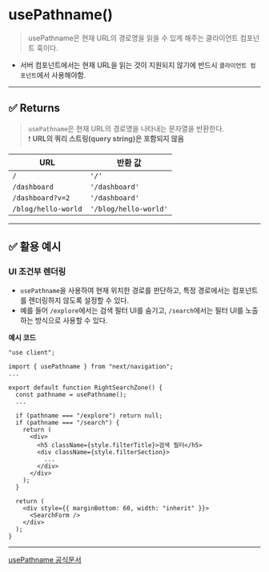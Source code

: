 # usePathname()

> usePathname은 현재 URL의 경로명을 읽을 수 있게 해주는 클라이언트 컴포넌트 훅이다.

- 서버 컴포넌트에서는 현재 URL을 읽는 것이 지원되지 않기에 반드시 `클라이언트 컴포넌트`에서 사용해야함.

---

## ✅ Returns

> `usePathname`은 현재 URL의 경로명을 나타내는 문자열을 반환한다.  
> ❗ **URL의 쿼리 스트링(query string)은 포함되지 않음**

| URL                 | 반환 값               |
| ------------------- | --------------------- |
| `/`                 | `'/'`                 |
| `/dashboard`        | `'/dashboard'`        |
| `/dashboard?v=2`    | `'/dashboard'`        |
| `/blog/hello-world` | `'/blog/hello-world'` |

---

## ✅ 활용 예시

### UI 조건부 렌더링

- `usePathname`을 사용하여 현재 위치한 경로를 판단하고, 특정 경로에서는 컴포넌트를 렌더링하지 않도록 설정할 수 있다.
- 예를 들어 `/explore`에서는 검색 필터 UI를 숨기고, `/search`에서는 필터 UI를 노출하는 방식으로 사용할 수 있다.

**예시 코드**

```tsx
"use client";

import { usePathname } from "next/navigation";
...

export default function RightSearchZone() {
  const pathname = usePathname();
  ...

  if (pathname === "/explore") return null;
  if (pathname === "/search") {
    return (
      <div>
        <h5 className={style.filterTitle}>검색 필터</h5>
        <div className={style.filterSection}>
          ...
        </div>
      </div>
    );
  }

  return (
    <div style={{ marginBottom: 60, width: "inherit" }}>
      <SearchForm />
    </div>
  );
}

```

---

[usePathname 공식문서](https://nextjs.org/docs/app/api-reference/functions/use-pathname)
